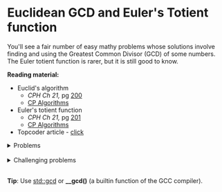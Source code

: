 # Euclidean GCD and Euler's Totient function
You'll see a fair number of easy mathy problems whose solutions involve finding and using the Greatest Common Divisor (GCD) of some numbers. The Euler totient function is rarer, but it is still good to know.

**Reading material:**
* Euclid's algorithm
    * *CPH Ch 21,* pg [200](https://cses.fi/book/book.pdf#page=210)
    * [CP Algorithms](https://cp-algorithms.com/algebra/euclid-algorithm.html)
* Euler's totient function
    * *CPH Ch 21,* pg [201](https://cses.fi/book/book.pdf#page=211)
    * [CP Algorithms](https://cp-algorithms.com/algebra/phi-function.html)
* Topcoder article - [click](https://www.topcoder.com/thrive/articles/Prime%20Numbers,%20Factorization%20and%20Euler%20Function)

<details>
<summary>Problems</summary>
<ul>
    <li><a href="https://www.codechef.com/problems/FLOW016">Codechef FLOW016</a></li>
    <li><a href="https://codeforces.com/problemset/problem/664/A">CF 664 A</a></li>
    <li><a href="https://www.spoj.com/problems/CEQU/">Spoj CEQU</a></li>
    <li><a href="https://www.spoj.com/problems/ETF/">Spoj ETF</a></li>
    <li><a href="https://codeforces.com/problemset/problem/1295/D">CF 1295 D</a></li>
    <li><a href="https://cses.fi/ioi17/task/947">CSES Totient sums</a></li>
    <li><a href="https://www.spoj.com/problems/NAJPWG/">Spoj NAJPWG</a></li>
</ul>
</details>
<br/>
<details>
<summary>Challenging problems</summary>
<ul>
    <li><a href="https://codeforces.com/contest/583/problem/C">CF 583 C</a></li>
    <li><a href="https://codeforces.com/contest/1350/problem/C">CF 1350 C</a></li>
    <li><a href="https://codeforces.com/problemset/problem/75/C">CF 75 C</a></li>
    <li><a href="https://codeforces.com/contest/1034/problem/A">CF 1034 A</a></li>
    <li><a href="https://codeforces.com/contest/803/problem/C">CF 803 C</a></li>
    <li><a href="https://codeforces.com/contest/1152/problem/C">CF 1152 C</a></li>
</ul>
</details>
<br/>

**Tip**: Use [std::gcd](https://en.cppreference.com/w/cpp/numeric/gcd) or **__gcd()** (a builtin function of the GCC compiler).

